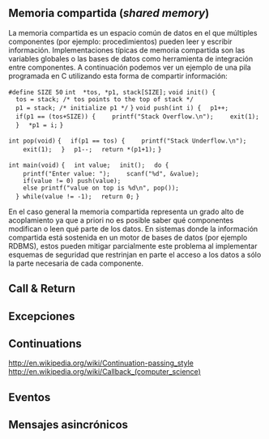 Memoria compartida (*shared memory*)
------------------------------------

La memoria compartida es un espacio común de datos en el que múltiples componentes (por ejemplo: procedimientos) pueden leer y escribir información. Implementaciones típicas de memoria compartida son las variables globales o las bases de datos como herramienta de integración entre componentes. A continuación podemos ver un ejemplo de una pila programada en C utilizando esta forma de compartir información:

`#define SIZE 50`
`int  *tos, *p1, stack[SIZE];`
`void init() {`
`  tos = stack; /* tos points to the top of stack */`
`  p1 = stack; /* initialize p1 */`
`}`
`void push(int i) {`
`  p1++;`
`  if(p1 == (tos+SIZE)) {`
`    printf("Stack Overflow.\n");`
`    exit(1);`
`  }`
`  *p1 = i;`
`}`

`int pop(void)`
`{`
`  if(p1 == tos) {`
`    printf("Stack Underflow.\n");`
`    exit(1);`
`  }`
`  p1--;`
`  return *(p1+1);`
`}`

`int main(void)`
`{`
`  int value;`
`  init();`
`  do {`
`    printf("Enter value: ");`
`    scanf("%d", &value); `
`    if(value != 0) push(value);`
`    else printf("value on top is %d\n", pop());`
`  } while(value != -1);`
`  return 0;`
`} `

En el caso general la memoria compartida representa un grado alto de acoplamiento ya que a priori no es posible saber qué componentes modifican o leen qué parte de los datos. En sistemas donde la información compartida está sostenida en un motor de bases de datos (por ejemplo RDBMS), estos pueden mitigar parcialmente este problema al implementar esquemas de seguridad que restrinjan en parte el acceso a los datos a sólo la parte necesaria de cada componente.

Call & Return
-------------

Excepciones
-----------

Continuations
-------------

<http://en.wikipedia.org/wiki/Continuation-passing_style> <http://en.wikipedia.org/wiki/Callback_(computer_science)>

Eventos
-------

Mensajes asincrónicos
---------------------
